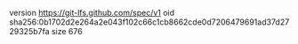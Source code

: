 version https://git-lfs.github.com/spec/v1
oid sha256:0b1702d2e264a2e043f102c66c1cb8662cde0d7206479691ad37d2729325b7fa
size 676
